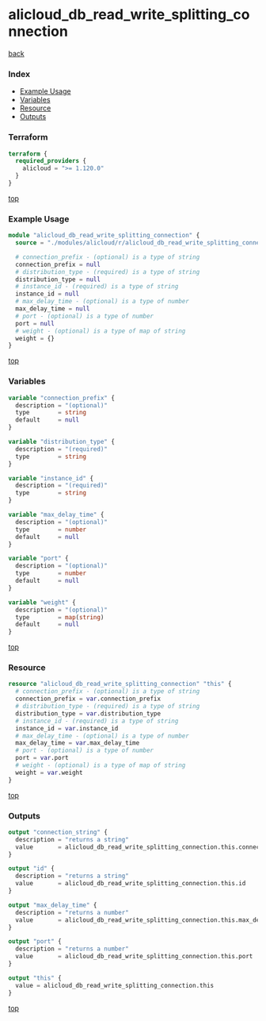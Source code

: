 # alicloud_db_read_write_splitting_connection

[back](../alicloud.md)

### Index

- [Example Usage](#example-usage)
- [Variables](#variables)
- [Resource](#resource)
- [Outputs](#outputs)

### Terraform

```terraform
terraform {
  required_providers {
    alicloud = ">= 1.120.0"
  }
}
```

[top](#index)

### Example Usage

```terraform
module "alicloud_db_read_write_splitting_connection" {
  source = "./modules/alicloud/r/alicloud_db_read_write_splitting_connection"

  # connection_prefix - (optional) is a type of string
  connection_prefix = null
  # distribution_type - (required) is a type of string
  distribution_type = null
  # instance_id - (required) is a type of string
  instance_id = null
  # max_delay_time - (optional) is a type of number
  max_delay_time = null
  # port - (optional) is a type of number
  port = null
  # weight - (optional) is a type of map of string
  weight = {}
}
```

[top](#index)

### Variables

```terraform
variable "connection_prefix" {
  description = "(optional)"
  type        = string
  default     = null
}

variable "distribution_type" {
  description = "(required)"
  type        = string
}

variable "instance_id" {
  description = "(required)"
  type        = string
}

variable "max_delay_time" {
  description = "(optional)"
  type        = number
  default     = null
}

variable "port" {
  description = "(optional)"
  type        = number
  default     = null
}

variable "weight" {
  description = "(optional)"
  type        = map(string)
  default     = null
}
```

[top](#index)

### Resource

```terraform
resource "alicloud_db_read_write_splitting_connection" "this" {
  # connection_prefix - (optional) is a type of string
  connection_prefix = var.connection_prefix
  # distribution_type - (required) is a type of string
  distribution_type = var.distribution_type
  # instance_id - (required) is a type of string
  instance_id = var.instance_id
  # max_delay_time - (optional) is a type of number
  max_delay_time = var.max_delay_time
  # port - (optional) is a type of number
  port = var.port
  # weight - (optional) is a type of map of string
  weight = var.weight
}
```

[top](#index)

### Outputs

```terraform
output "connection_string" {
  description = "returns a string"
  value       = alicloud_db_read_write_splitting_connection.this.connection_string
}

output "id" {
  description = "returns a string"
  value       = alicloud_db_read_write_splitting_connection.this.id
}

output "max_delay_time" {
  description = "returns a number"
  value       = alicloud_db_read_write_splitting_connection.this.max_delay_time
}

output "port" {
  description = "returns a number"
  value       = alicloud_db_read_write_splitting_connection.this.port
}

output "this" {
  value = alicloud_db_read_write_splitting_connection.this
}
```

[top](#index)